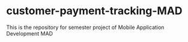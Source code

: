 # customer-payment-tracking-MAD
This is the repository for semester project of Mobile Application Development MAD
